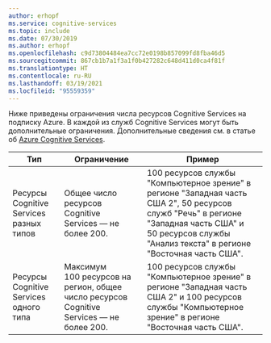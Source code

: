 ```yaml
---
author: erhopf
ms.service: cognitive-services
ms.topic: include
ms.date: 07/30/2019
ms.author: erhopf
ms.openlocfilehash: c9d73804484ea7cc72e0198b857099fd8fba46d5
ms.sourcegitcommit: 867cb1b7a1f3a1f0b427282c648d411d0ca4f81f
ms.translationtype: HT
ms.contentlocale: ru-RU
ms.lasthandoff: 03/19/2021
ms.locfileid: "95559359"
---
```

Ниже приведены ограничения числа ресурсов Cognitive Services на подписку Azure. В каждой из служб Cognitive Services могут быть дополнительные ограничения. Дополнительные сведения см. в статье об [Azure Cognitive Services](../articles/cognitive-services/index.yml).

| Тип | Ограничение | Пример |
|------|-------|---------|
| Ресурсы Cognitive Services разных типов | Общее число ресурсов Cognitive Services — не более 200. | 100 ресурсов службы "Компьютерное зрение" в регионе "Западная часть США 2", 50 ресурсов служб "Речь" в регионе "Западная часть США" и 50 ресурсов службы "Анализ текста" в регионе "Восточная часть США". |
| Ресурсы Cognitive Services одного типа | Максимум 100 ресурсов на регион, общее число ресурсов Cognitive Services — не более 200. | 100 ресурсов службы "Компьютерное зрение" в регионе "Западная часть США 2" и 100 ресурсов службы "Компьютерное зрение" в регионе "Восточная часть США". |